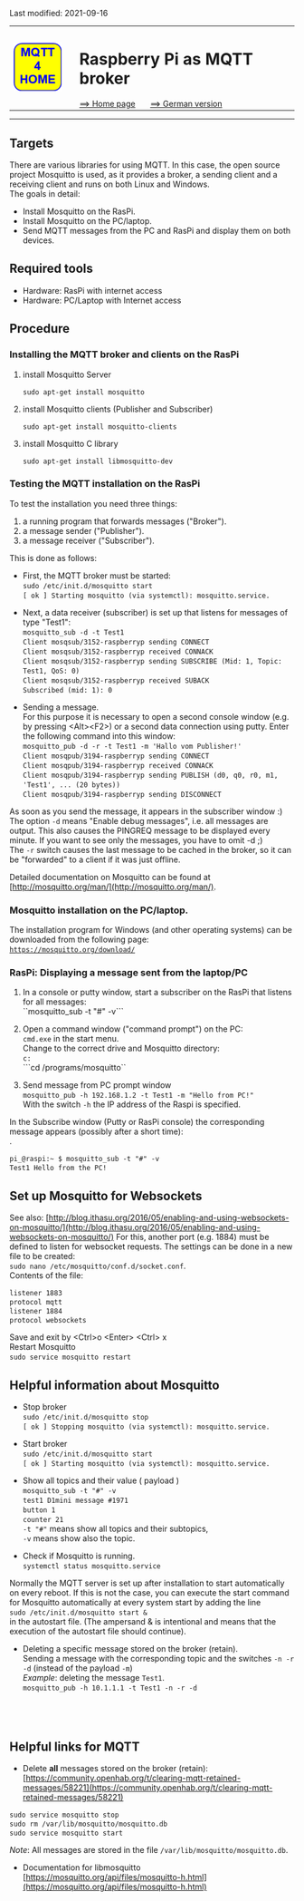 Last modified: 2021-09-16   
<table><tr><td><img src="logo/mqtt4home_96.png"></td><td>&nbsp;</td><td>
<h1>Raspberry Pi as MQTT broker</h1>
<a href="../readme.md">==> Home page</a> &nbsp; &nbsp; &nbsp; 
<a href="m4h03_RasPiMQTTBroker.md">==> German version</a> &nbsp; &nbsp; &nbsp; 
</td></tr></table><hr>

## Targets
There are various libraries for using MQTT. In this case, the open source project Mosquitto is used, as it provides a broker, a sending client and a receiving client and runs on both Linux and Windows.   
The goals in detail:   
* Install Mosquitto on the RasPi.
* Install Mosquitto on the PC/laptop.
* Send MQTT messages from the PC and RasPi and display them on both devices.

## Required tools
* Hardware: RasPi with internet access
* Hardware: PC/Laptop with Internet access
 
## Procedure
### Installing the MQTT broker and clients on the RasPi
1. install Mosquitto Server   
   ```
   sudo apt-get install mosquitto
   ```
2. install Mosquitto clients (Publisher and Subscriber)   
   ```
   sudo apt-get install mosquitto-clients
   ```
3. install Mosquitto C library   
   ```
   sudo apt-get install libmosquitto-dev
   ```

### Testing the MQTT installation on the RasPi
To test the installation you need three things:   
1. a running program that forwards messages ("Broker").
2. a message sender ("Publisher").
3. a message receiver ("Subscriber").

This is done as follows:   
* First, the MQTT broker must be started:   
  `sudo /etc/init.d/mosquitto start`   
  `[ ok ] Starting mosquitto (via systemctl): mosquitto.service.`

* Next, a data receiver (subscriber) is set up that listens for messages of type "Test1":   
 `mosquitto_sub -d -t Test1`   
 `Client mosqsub/3152-raspberryp sending CONNECT`   
 `Client mosqsub/3152-raspberryp received CONNACK`   
 `Client mosqsub/3152-raspberryp sending SUBSCRIBE (Mid: 1, Topic: Test1, QoS: 0)`   
 `Client mosqsub/3152-raspberryp received SUBACK`   
 `Subscribed (mid: 1): 0`   

* Sending a message.   
  For this purpose it is necessary to open a second console window (e.g. by pressing &lt;Alt&gt;&lt;F2&gt;) or a second data connection using putty. Enter the following command into this window:   
   `mosquitto_pub -d -r -t Test1 -m 'Hallo vom Publisher!'`   
  `Client mosqpub/3194-raspberryp sending CONNECT`   
  `Client mosqpub/3194-raspberryp received CONNACK`   
  `Client mosqpub/3194-raspberryp sending PUBLISH (d0, q0, r0, m1, 'Test1', ... (20 bytes))`   
  `Client mosqpub/3194-raspberryp sending DISCONNECT`   

As soon as you send the message, it appears in the subscriber window :)   
The option `-d` means "Enable debug messages", i.e. all messages are output. This also causes the PINGREQ message to be displayed every minute. If you want to see only the messages, you have to omit -d ;)   
The `-r` switch causes the last message to be cached in the broker, so it can be "forwarded" to a client if it was just offline.   
   
Detailed documentation on Mosquitto can be found at [http://mosquitto.org/man/](http://mosquitto.org/man/).   

### Mosquitto installation on the PC/laptop.
The installation program for Windows (and other operating systems) can be downloaded from the following page:   
[`https://mosquitto.org/download/`](https://mosquitto.org/download/)


### RasPi: Displaying a message sent from the laptop/PC
1. In a console or putty window, start a subscriber on the RasPi that listens for all messages:   
``mosquitto_sub -t "#" -v```

2. Open a command window ("command prompt") on the PC:   
``cmd.exe``
in the start menu.   
Change to the correct drive and Mosquitto directory:   
```c:```   
```cd /programs/mosquitto``

3. Send message from PC prompt window   
```mosquitto_pub -h 192.168.1.2 -t Test1 -m "Hello from PC!"```   
With the switch `-h` the IP address of the Raspi is specified.   

In the Subscribe window (Putty or RasPi console) the corresponding message appears (possibly after a short time):<br>.
```
pi_@raspi:~ $ mosquitto_sub -t "#" -v
Test1 Hello from the PC!
```

## Set up Mosquitto for Websockets
See also: [http://blog.ithasu.org/2016/05/enabling-and-using-websockets-on-mosquitto/](http://blog.ithasu.org/2016/05/enabling-and-using-websockets-on-mosquitto/)
For this, another port (e.g. 1884) must be defined to listen for websocket requests. The settings can be done in a new file to be created:   
`sudo nano /etc/mosquitto/conf.d/socket.conf`.   
Contents of the file:   
```   
listener 1883
protocol mqtt
listener 1884
protocol websockets
```   
Save and exit by &lt;Ctrl&gt;o &lt;Enter&gt; &lt;Ctrl&gt; x   
Restart Mosquitto   
`sudo service mosquitto restart`   

## Helpful information about Mosquitto

* Stop broker   
  `sudo /etc/init.d/mosquitto stop`   
  `[ ok ] Stopping mosquitto (via systemctl): mosquitto.service.`   

* Start broker   
  `sudo /etc/init.d/mosquitto start`   
  `[ ok ] Starting mosquitto (via systemctl): mosquitto.service.`   

* Show all topics and their value ( payload )   
  `mosquitto_sub -t "#" -v`   
  `test1 D1mini message #1971`   
  `button 1`   
  `counter 21`   
  `-t "#"` means show all topics and their subtopics,   
  `-v` means show also the topic.   

* Check if Mosquitto is running.   
  `systemctl status mosquitto.service`   

Normally the MQTT server is set up after installation to start automatically on every reboot. If this is not the case, you can execute the start command for Mosquitto automatically at every system start by adding the line   
`sudo /etc/init.d/mosquitto start &`   
in the autostart file.
(The ampersand & is intentional and means that the execution of the autostart file should continue).

* Deleting a specific message stored on the broker (retain).   
  Sending a message with the corresponding topic and the switches `-n -r -d` (instead of the payload `-m`)   
  _Example_: deleting the message `Test1`.   
  `mosquitto_pub -h 10.1.1.1 -t Test1 -n -r -d`   

&nbsp;   
---   

## Helpful links for MQTT
* Delete __all__ messages stored on the broker (retain):   
[https://community.openhab.org/t/clearing-mqtt-retained-messages/58221](https://community.openhab.org/t/clearing-mqtt-retained-messages/58221)   
```
sudo service mosquitto stop   
sudo rm /var/lib/mosquitto/mosquitto.db   
sudo service mosquitto start   
```
_Note_: All messages are stored in the file `/var/lib/mosquitto/mosquitto.db`.

* Documentation for libmosquitto   
[https://mosquitto.org/api/files/mosquitto-h.html](https://mosquitto.org/api/files/mosquitto-h.html)


